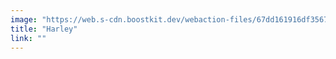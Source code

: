 ```yaml
---
image: "https://web.s-cdn.boostkit.dev/webaction-files/67dd161916df35677e31c42b_featuredclients/harley-logo-6809c78fbf44826a40d060c7.png"
title: "Harley"
link: ""
---
```

